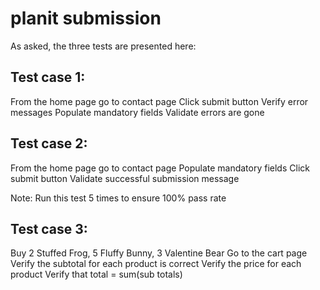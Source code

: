 # planit submission

As asked, the three tests are presented here:

## Test case 1:

From the home page go to contact page
Click submit button
Verify error messages
Populate mandatory fields
Validate errors are gone

## Test case 2:

From the home page go to contact page
Populate mandatory fields
Click submit button
Validate successful submission message

Note: Run this test 5 times to ensure 100% pass rate

## Test case 3: 

Buy 2 Stuffed Frog, 5 Fluffy Bunny, 3 Valentine Bear
Go to the cart page
Verify the subtotal for each product is correct
Verify the price for each product
Verify that total = sum(sub totals)
